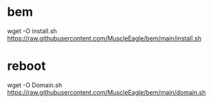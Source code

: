 # bem

wget -O install.sh https://raw.githubusercontent.com/MuscleEagle/bem/main/install.sh

# reboot

wget -O Domain.sh https://raw.githubusercontent.com/MuscleEagle/bem/main/domain.sh

